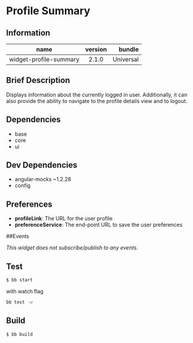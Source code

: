 # Profile Summary

## Information

| name                   | version           | bundle           |
| -----------------------|:-----------------:| ----------------:|
| widget-profile-summary | 2.1.0 			| Universal        |

## Brief Description

Displays information about the currently logged in user. Additionally, it can also provide the ability to navigate to the profile details view and to logout.

## Dependencies

* base
* core
* ui

## Dev Dependencies

* angular-mocks ~1.2.28
* config

## Preferences

* **profileLink**: The URL for the user profile
* **preferenceService**: The end-point URL to save the user preferences


##Events

_This widget does not subscribe/publish to any events._


## Test

```bash
$ bb start
```

with watch flag
```bash
bb test -w
```


## Build

```bash
$ bb build
```


[base-url]:http://stash.backbase.com:7990/projects/lpm/repos/foundation-base/browse/
[core-url]: http://stash.backbase.com:7990/projects/lpm/repos/foundation-core/browse/
[ui-url]: http://stash.backbase.com:7990/projects/lpm/repos/ui/browse/
[config-url]: https://stash.backbase.com/projects/LP/repos/config/browse
[api-url]:http://stash.backbase.com:7990/projects/LPM/repos/api/browse/
[angular-mocks-url]:https://github.com/angular/bower-angular-mocks/
[module-accounts-url]:https://stash.backbase.com/projects/LPM/repos/module-accounts/browse/
